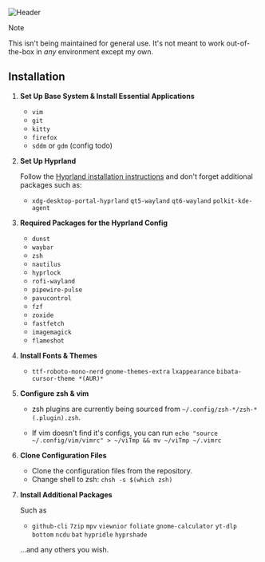 ![Header](https://imgur.com/eszGk3V.png)
    
> [!NOTE]
> This isn't being maintained for general use. It's not meant to work out-of-the-box in *any* environment except my own.

## Installation

1. **Set Up Base System & Install Essential Applications**

   - `vim`
   - `git`
   - `kitty`
   - `firefox`
   - `sddm` or `gdm` (config todo)

2. **Set Up Hyprland**

   Follow the [Hyprland installation instructions](https://wiki.hyprland.org/Hyprland-Installation) and don't forget additional packages such as:

   - `xdg-desktop-portal-hyprland` `qt5-wayland` `qt6-wayland` `polkit-kde-agent`

3. **Required Packages for the Hyprland Config**

   - `dunst`
   - `waybar`
   - `zsh`
   - `nautilus`
   - `hyprlock`
   - `rofi-wayland`
   - `pipewire-pulse`
   - `pavucontrol`
   - `fzf`
   - `zoxide`
   - `fastfetch`
   - `imagemagick`
   - `flameshot`

4. **Install Fonts & Themes**

   - `ttf-roboto-mono-nerd` `gnome-themes-extra` `lxappearance` `bibata-cursor-theme *(AUR)*` 

5. **Configure zsh & vim**

   - zsh plugins are currently being sourced from `~/.config/zsh-*/zsh-*(.plugin).zsh`.

   - If vim doesn't find it's configs, you can run `echo "source ~/.config/vim/vimrc" > ~/viTmp && mv ~/viTmp ~/.vimrc`

6. **Clone Configuration Files**

   - Clone the configuration files from the repository.
   - Change shell to zsh: `chsh -s $(which zsh)`

7. **Install Additional Packages**

   Such as

   - `github-cli` `7zip` `mpv` `viewnior` `foliate` `gnome-calculator` `yt-dlp` `bottom` `ncdu` `bat` `hypridle` `hyprshade` 

   ...and any others you wish.

